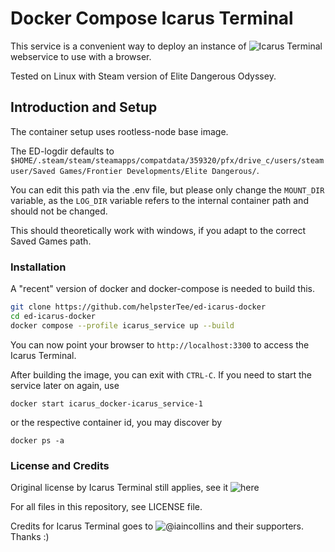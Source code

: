 # Docker Compose Icarus Terminal

This service is a convenient way to deploy an instance of ![Icarus Terminal](https://github.com/iaincollins/icarus) webservice to use with a browser.

Tested on Linux with Steam version of Elite Dangerous Odyssey.

## Introduction and Setup

The container setup uses rootless-node base image.

The ED-logdir defaults to `$HOME/.steam/steam/steamapps/compatdata/359320/pfx/drive_c/users/steamuser/Saved Games/Frontier Developments/Elite Dangerous/`. 

You can edit this path via the .env file, but please only change the `MOUNT_DIR` variable, as the `LOG_DIR` variable refers to the internal container path and should not be changed.

This should theoretically work with windows, if you adapt to the correct Saved Games path.

### Installation ###

A "recent" version of docker and docker-compose is needed to build this.

```bash
git clone https://github.com/helpsterTee/ed-icarus-docker
cd ed-icarus-docker
docker compose --profile icarus_service up --build
```

You can now point your browser to `http://localhost:3300` to access the Icarus Terminal.

After building the image, you can exit with `CTRL-C`. If you need to start the service later on again, use 

`docker start icarus_docker-icarus_service-1` 

or the respective container id, you may discover by 

`docker ps -a`

### License and Credits ###

Original license by Icarus Terminal still applies, see it ![here](https://github.com/iaincollins/icarus/blob/main/LICENSE)

For all files in this repository, see LICENSE file.

Credits for Icarus Terminal goes to ![@iaincollins](https://github.com/iaincollins) and their supporters. Thanks :)
